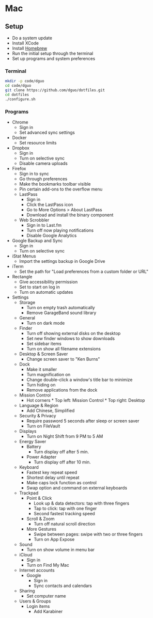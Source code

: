 # Mac

## Setup

* Do a system update
* Install XCode
* Install [Homebrew](https://brew.sh/)
* Run the initial setup through the terminal
* Set up programs and system preferences

### Terminal

```sh
mkdir -p code/dguo
cd code/dguo
git clone https://github.com/dguo/dotfiles.git
cd dotfiles
./configure.sh
```

### Programs

* Chrome
    * Sign in
    * Set advanced sync settings
* Docker
    * Set resource limits
* Dropbox
    * Sign in
    * Turn on selective sync
    * Disable camera uploads
* Firefox
    * Sign in to sync
    * Go through preferences
    * Make the bookmarks toolbar visible
    * Pin certain add-ons to the overflow menu
    * LastPass
        * Sign in
        * Click the LastPass icon
        * Go to More Options > About LastPass
        * Download and install the binary component
    * Web Scrobbler
        * Sign in to Last.fm
        * Turn off now playing notifications
        * Disable Google Analytics
* Google Backup and Sync
    * Sign in
    * Turn on selective sync
* iStat Menus
    * Import the settings backup in Google Drive
* iTerm
    * Set the path for "Load preferences from a custom folder or URL"
* Rectangle
    * Give accessibility permission
    * Set to start on log in
    * Turn on automatic updates
* Settings
    * Storage
        * Turn on empty trash automatically
        * Remove GarageBand sound library
    * General
        * Turn on dark mode
    * Finder
        * Turn off showing external disks on the desktop
        * Set new finder windows to show downloads
        * Set sidebar items
        * Turn on show all filename extensions
    * Desktop & Screen Saver
        * Change screen saver to "Ken Burns"
    * Dock
        * Make it smaller
        * Turn magnification on
        * Change double-click a window's title bar to minimize
        * Turn hiding on
        * Remove applications from the dock
    * Mission Control
        * Hot corners
                * Top left: Mission Control
                * Top right: Desktop
    * Language & Region
        * Add Chinese, Simplified
    * Security & Privacy
        * Require password 5 seconds after sleep or screen saver
        * Turn on FileVault
    * Displays
        * Turn on Night Shift from 9 PM to 5 AM
    * Energy Saver
        * Battery
            * Turn display off after 5 min.
        * Power Adapter
            * Turn display off after 10 min.
    * Keyboard
        * Fastest key repeat speed
        * Shortest delay until repeat
        * Make caps lock function as control
        * Swap option and command on external keyboards
    * Trackpad
        * Point & Click
            * Look up & data detectors: tap with three fingers
            * Tap to click: tap with one finger
            * Second fastest tracking speed
        * Scroll & Zoom
            * Turn off natural scroll direction
        * More Gestures
            * Swipe between pages: swipe with two or three fingers
            * Turn on App Expose
    * Sound
        * Turn on show volume in menu bar
    * iCloud
        * Sign in
        * Turn on Find My Mac
    * Internet accounts
        * Google
            * Sign in
            * Sync contacts and calendars
    * Sharing
        * Set computer name
    * Users & Groups
        * Login items
            * Add Karabiner
